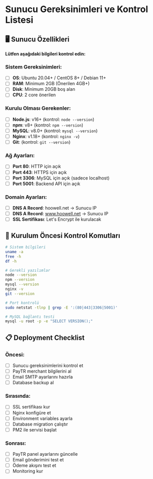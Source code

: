 # Sunucu Gereksinimleri ve Kontrol Listesi

## 🖥️ Sunucu Özellikleri
**Lütfen aşağıdaki bilgileri kontrol edin:**

### Sistem Gereksinimleri:
- [ ] **OS**: Ubuntu 20.04+ / CentOS 8+ / Debian 11+
- [ ] **RAM**: Minimum 2GB (Önerilen 4GB+)
- [ ] **Disk**: Minimum 20GB boş alan
- [ ] **CPU**: 2 core önerilen

### Kurulu Olması Gerekenler:
- [ ] **Node.js**: v16+ (kontrol: `node --version`)
- [ ] **npm**: v8+ (kontrol: `npm --version`)
- [ ] **MySQL**: v8.0+ (kontrol: `mysql --version`)
- [ ] **Nginx**: v1.18+ (kontrol: `nginx -v`)
- [ ] **Git**: (kontrol: `git --version`)

### Ağ Ayarları:
- [ ] **Port 80**: HTTP için açık
- [ ] **Port 443**: HTTPS için açık
- [ ] **Port 3306**: MySQL için açık (sadece localhost)
- [ ] **Port 5001**: Backend API için açık

### Domain Ayarları:
- [ ] **DNS A Record**: hoowell.net → Sunucu IP
- [ ] **DNS A Record**: www.hoowell.net → Sunucu IP
- [ ] **SSL Sertifikası**: Let's Encrypt ile kurulacak

## 🔧 Kurulum Öncesi Kontrol Komutları

```bash
# Sistem bilgileri
uname -a
free -h
df -h

# Gerekli yazılımlar
node --version
npm --version
mysql --version
nginx -v
git --version

# Port kontrolü
sudo netstat -tlnp | grep -E ':(80|443|3306|5001)'

# MySQL bağlantı testi
mysql -u root -p -e "SELECT VERSION();"
```

## 📋 Deployment Checklist

### Öncesi:
- [ ] Sunucu gereksinimlerini kontrol et
- [ ] PayTR merchant bilgilerini al
- [ ] Email SMTP ayarlarını hazırla
- [ ] Database backup al

### Sırasında:
- [ ] SSL sertifikası kur
- [ ] Nginx konfigüre et
- [ ] Environment variables ayarla
- [ ] Database migration çalıştır
- [ ] PM2 ile servisi başlat

### Sonrası:
- [ ] PayTR panel ayarlarını güncelle
- [ ] Email gönderimini test et
- [ ] Ödeme akışını test et
- [ ] Monitoring kur